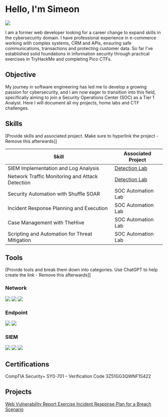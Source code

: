 # Hello, I'm Simeon
<a href="https://linkedin.com/simeon-stefanov"><img src="https://img.shields.io/badge/-LinkedIn-0072b1?&style=for-the-badge&logo=linkedin&logoColor=white" /></a>


I am a former web developer looking for a career change to expand skills in the cybersecurity domain. I have professional experience in e-commerce working with complex systems, CRM and APIs, ensuring safe communications, transactions and protecting customer data. So far I've established solid foundations in information security through practical exercises in TryHackMe and completing Pico CTFs.

## Objective
My journey in software engineering has led me to develop a growing passion for cybersecurity, and I am now eager to transition into this field, specifically aiming to join a Security Operations Center (SOC) as a Tier 1 Analyst. Here I will document all my projects, home labs and CTF challenges.

## Skills
[Provide skills and associated project. Make sure to hyperlink the project - Remove this afterwards]]

| Skill                                         | Associated Project         |
|-----------------------------------------------|----------------------------|
| SIEM Implementation and Log Analysis          | <a href="https://google.com">Detection Lab</a>|
| Network Traffic Monitoring and Attack Detection | <a href="https://google.com">Detection Lab</a>|
| Security Automation with Shuffle SOAR         | SOC Automation Lab|
| Incident Response Planning and Execution      | SOC Automation Lab|
| Case Management with TheHive                  | SOC Automation Lab|
| Scripting and Automation for Threat Mitigation | SOC Automation Lab|

## Tools
[Provide tools and break them down into categories. Use ChatGPT to help create the link - Remove this afterwards]]

### Network
<div>
    <img src="https://img.shields.io/badge/-Wireshark-1679A7?&style=for-the-badge&logo=Wireshark&logoColor=white" />
    <img src="https://img.shields.io/badge/-Suricata-EF3B2D?&style=for-the-badge&logo=Suricata&logoColor=white" />
    <img src="https://img.shields.io/badge/-Zeek-777BB4?&style=for-the-badge&logo=Zeek&logoColor=white" />
</div>

### Endpoint
<div>
    <img src="https://img.shields.io/badge/-Microsoft_Defender_for_Endpoint-00A4EF?&style=for-the-badge&logo=Microsoft&logoColor=white" />
    <img src="https://img.shields.io/badge/-Velociraptor-4B275F?&style=for-the-badge&logo=Velociraptor&logoColor=white" />
</div>

### SIEM
<div>
    <img src="https://img.shields.io/badge/-Microsoft_Sentinel-0078D4?&style=for-the-badge&logo=Microsoft&logoColor=white" />
    <img src="https://img.shields.io/badge/-Splunk-000000?&style=for-the-badge&logo=Splunk&logoColor=white" />
    <img src="https://img.shields.io/badge/-Elastic-005571?&style=for-the-badge&logo=Elastic&logoColor=white" />
</div>

## Certifications
<div>
  <span>CompTIA Security+ SY0-701 – Verification Code 3Z51GG3QWNF1S422</span>
</div>

## Projects

<a href="https://docs.google.com/document/d/1tjQ8jXcR2VtVtYrSAZyu2JOqfA9Ws25g65FagCAF6vU/">
    Web Vulnerability Report Exercise
</a>
<a href="https://docs.google.com/document/d/1fwyKNNQ9tqMo4UTr48SQiDq1_xWWcBDKWR0sccD26aM/">
    Incident Response Plan for a Breach Scenario
</a>
